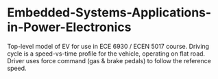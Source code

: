 # Embedded-Systems-Applications-in-Power-Electronics
Top-level model of EV for use in ECE 6930 / ECEN 5017 course.  Driving cycle is a speed-vs-time  profile for the vehicle, operating on flat road.  Driver uses force command (gas &amp; brake  pedals) to follow the reference speed.
